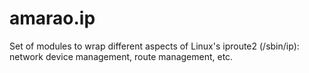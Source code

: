 #  amarao.ip

Set of modules to wrap different aspects of Linux's iproute2 (/sbin/ip): network device management, route management, etc.

